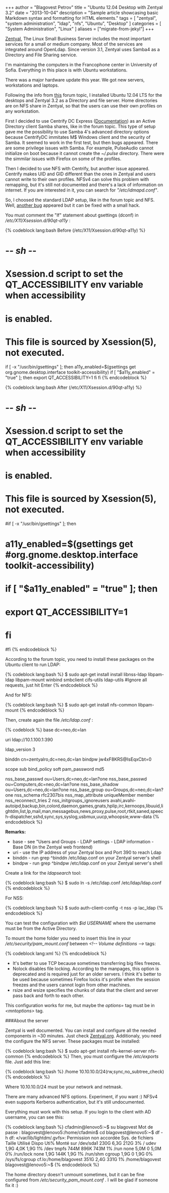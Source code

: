 +++
author = "Blagovest Petrov"
title = "Ubuntu 12.04 Desktop with Zentyal 3.2"
date = "2013-10-04"
description = "Sample article showcasing basic Markdown syntax and formatting for HTML elements."
tags = [
    "zentyal",
    "system administration",
    "ldap",
    "nfs",
    "Ubuntu",
    "Desktop"
]
categories = [
    "System Administration",
    "Linux"
]
aliases = ["migrate-from-jekyl"]
+++

[Zentyal](http://zentyal.org), The Linux Small Business Server includes the most important services for a small or medium company. Most of the services are integrated around OpenLdap. Since version 3.1, Zentyal uses Samba4 as a Directory and File Sharing service.

<!-- more -->

I'm maintaining the computers in the Francophone center in University of Sofia. Everything in this place is with Ubuntu workstations.

There was a major hardware update this year. We got new servers, workstations and laptops. 

<div align="center"><div class="g-post" data-href="https://plus.google.com/112216091511383101131/posts/BW8jkHFox5N"></div></div>

Following the info from [this](http://forum.zentyal.org/index.php?topic=12925.0) forum topic, I installed Ubuntu 12.04 LTS for the desktops and Zentyal 3.2 as a Directory and file server. Home directories are on NFS share in Zentyal, so that the users can use their own profiles on any workstation. 

First I decided to use Centrify DC Express ([Documentation](https://help.ubuntu.com/community/DirectControl)) as an Active Directory client Samba shares, like in the forum topic. This type of setup gave me the   possibility to use Samba 4's advanced directory options because CentrifyDC immitates M$ Windows client and the security of Samba. It seemed to work in the first test, but then bugs appeared. There are some privilege issues with Samba. For example, PulseAudio cannot initialize on boot because it cannot create the _~/.pulse_ directory. There were the simmilar issues with Firefox on some of the profiles.

Then I decided to use NFS with Centrify, but another issue appeared. Centrify makes UID and GID different than the ones in Zentyal and users cannot write to their own profiles. NFSv4 can solve this problem with remapping, but it's still not documented and there's a lack of information on internet. If you are interested in it, you can search for _"/etc/idmapd.conf"_. 

So, I choosed the standard LDAP setup, like in the forum topic and NFS. Well, [another bug](https://bugs.launchpad.net/ubuntu/+source/at-spi2-core/+bug/870874) appeared but it can be fixed with a small hack. 

You must comment the "If" statement about gsettings (dconf) in _/etc/X11/Xsession.d/90qt-a11y_ :

{% codeblock lang:bash Before (/etc/X11/Xsession.d/90qt-a11y) %}
# -*- sh -*-
# Xsession.d script to set the QT_ACCESSIBILITY env variable when accessibility
# is enabled.
#
# This file is sourced by Xsession(5), not executed.

if [ -x "/usr/bin/gsettings" ]; then
        a11y_enabled=$(gsettings get org.gnome.desktop.interface toolkit-accessibility)
        if [ "$a11y_enabled" = "true" ]; then
                export QT_ACCESSIBILITY=1
        fi
fi
{% endcodeblock %}

{% codeblock lang:bash After (/etc/X11/Xsession.d/90qt-a11y) %}
# -*- sh -*-
# Xsession.d script to set the QT_ACCESSIBILITY env variable when accessibility
# is enabled.
#
# This file is sourced by Xsession(5), not executed.

#if [ -x "/usr/bin/gsettings" ]; then
#        a11y_enabled=$(gsettings get #org.gnome.desktop.interface toolkit-accessibility)
#        if [ "$a11y_enabled" = "true" ]; then
#                export QT_ACCESSIBILITY=1
#        fi
#fi
{% endcodeblock %}

According to the forum topic, you need to install these packages on the Ubuntu client to run LDAP:

{% codeblock lang:bash %}
$ sudo apt-get install install libnss-ldap libpam-ldap libpam-mount  winbind smbclient cifs-utils ldap-utils #Ignore all requests, just hit Enter
{% endcodeblock %}

And for NFS:

{% codeblock lang:bash %}
$ sudo apt-get install nfs-common libpam-mount
{% endcodeblock %}

Then, create again the file _/etc/ldap.conf_ :

{% codeblock %}
base dc=neo,dc=lan

uri ldap://10.1.100.1:390

ldap_version 3

binddn cn=zentyalro,dc=neo,dc=lan
bindpw jw4xF8KRS@IsEqxCbt=0

scope sub
bind_policy soft
pam_password md5

nss_base_passwd         ou=Users,dc=neo,dc=lan?one
nss_base_passwd         ou=Computers,dc=neo,dc=lan?one
nss_base_shadow         ou=Users,dc=neo,dc=lan?one
nss_base_group          ou=Groups,dc=neo,dc=lan?one
nss_schema              rfc2307bis
nss_map_attribute uniqueMember member
nss_reconnect_tries 2
nss_initgroups_ignoreusers avahi,avahi-autoipd,backup,bin,colord,daemon,games,gnats,hplip,irc,kernoops,libuuid,lightdm,list,lp,mail,man,messagebus,news,proxy,pulse,root,rtkit,saned,speech-dispatcher,sshd,sync,sys,syslog,usbmux,uucp,whoopsie,www-data
{% endcodeblock %}

**Remarks:**

* base - see "Users and Groups - LDAP settings - LDAP information - Base DN (in the Zentyal web frontend)
* uri - use the IP address of your Zentyal box and Port 390 to reach Ldap
* binddn - run grep ^binddn /etc/ldap.conf on your Zentyal server's shell
* bindpw - run grep ^bindpw /etc/ldap.conf on your Zentyal server's shell

Create a link for the _ldapsearch_ tool:

{% codeblock lang:bash %}
$ sudo ln -s /etc/ldap.conf  /etc/ldap/ldap.conf
{% endcodeblock %}

For NSS: 

{% codeblock lang:bash %}
$ sudo auth-client-config -t nss -p lac_ldap
{% endcodeblock %}

You can test the configuration with _$id USERNAME_ where the username must be from the Active Directory.

To mount the home folder you need to insert this line in your _/etc/security/pam_mount.conf_ between _\<!-- Volume definitions --\>_ tags:

{% codeblock lang:xml %}
<volume fstype="nfs" server="yourserver.local" path="/home/%(USER)" mountpoint="~" options="rsize=8192,wsize=8192,timeo=14,intr,proto=tcp,nolock" />
{% endcodeblock %}

* It's better to use TCP because sometimes transferring big files freezes.
* Nolock disables file locking. According to the manpages, this option is deprecated and is required just for an older servers. I think it's better to be used because sometimes Firefox locks it's profile when the session freezes and the users cannot login from other machines.
* rsize and wsize specifies the chunks of data that the client and server pass back and forth to each other.

This configuration works for me, but maybe the _options=_ tag must be in _\<mntoptions\>_ tag.

###About the server

Zentyal is well documented. You can install and configure all the needed components in ~30 minutes. Just check [Zentyal.org](http://zentyal.org).
Additionaly, you need the configure the NFS server. These packages must be installed:

{% codeblock lang:bash %}
$ sudo apt-get install nfs-kernel-server nfs-common
{% endcodeblock %}
Then, you must configure the _/etc/exports_ file. Just add this line:

{% codeblock lang:bash %}
/home   10.10.10.0/24(rw,sync,no_subtree_check)
{% endcodeblock %}

Where 10.10.10.0/24 must be your network and netmask.

There are many advanced NFS options. Experiment, if you want :) NFSv4 even supports Kerberos authentication, but it's still undocumented.

Everything must work with this setup. If you login to the client with AD username, you can see this:

{% codeblock lang:bash %}
cfadmin@lenovo5:~$ su blagovest
Mot de passe : 
blagovest@lenovo5:/home/cfadmin$ cd
blagovest@lenovo5:~$ df -h
df: «/var/lib/lightdm/.gvfs»: Permission non accordée
Sys. de fichiers      Taille Utilisé Dispo Uti% Monté sur
/dev/sda1               230G    6,3G  212G   3% /
udev                    1,9G    4,0K  1,9G   1% /dev
tmpfs                   744M    896K  743M   1% /run
none                    5,0M       0  5,0M   0% /run/lock
none                    1,9G    144K  1,9G   1% /run/shm
cgroup                  1,9G       0  1,9G   0% /sys/fs/cgroup
cf.lo:/home/blagovest   351G    2,4G  331G   1% /home/blagovest
blagovest@lenovo5:~$ 
{% endcodeblock %}

The home directory doesn't unmount sometimes, but it can be fine configured from _/etc/security_pam_mount.conf_ . I will be glad if someone fix it :)
